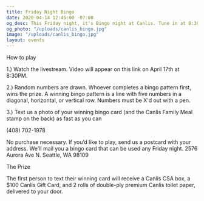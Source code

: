 ```yaml
---
title: Friday Night Bingo
date: 2020-04-14 12:45:00 -07:00
og_desc: This Friday night, it's Bingo night at Canlis. Tune in at 8:30PM.
og_photo: "/uploads/canlis_bingo.jpg"
image: "/uploads/canlis_bingo.jpg"
layout: events
---
```


<p class="Caption mb2">How to play</p>

1.) Watch the livestream. Video will appear on this link on April 17th at 8:30PM.

2.) Random numbers are drawn. Whoever completes a bingo pattern first, wins the prize. A winning bingo pattern is a line with five numbers in a diagonal, horizontal, or vertical row. Numbers must be X'd out with a pen.

3.) Text us a photo of your winning bingo card (and the Canlis Family Meal stamp on the back) as fast as you can 

(408) 702-1978

<p class="op60">No purchase necessary. If you’d like to play, send us a postcard with your address. We'll mail you a bingo card that can be used any Friday night. 2576 Aurora Ave N. Seattle, WA 98109</p>

<p class="Caption mb2">The Prize</p>

The first person to text their winning card will receive a Canlis CSA box, a $100 Canlis Gift Card, and 2 rolls of double-ply premium Canlis toilet paper, delivered to your door.
